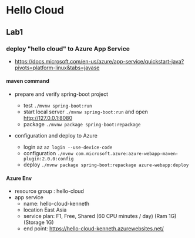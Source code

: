 # Hello Cloud

## Lab1
### deploy "hello cloud" to Azure App Service
  - https://docs.microsoft.com/en-us/azure/app-service/quickstart-java?pivots=platform-linux&tabs=javase
#### maven command
- prepare and verify spring-boot project
  - test 
    `./mvnw spring-boot:run`
  - start local server
    `./mvnw spring-boot:run` and open http://127.0.0.1:8080
  - package
    `./mvnw package spring-boot:repackage`

- configuration and deploy to Azure 
  - login az
    `az login --use-device-code`
  - configuration
    `./mvnw com.microsoft.azure:azure-webapp-maven-plugin:2.0.0:config`
  - deploy
    `./mvnw package spring-boot:repackage azure-webapp:deploy`
#### Azure Env
- resource group : hello-cloud
- app service
  - name: hello-cloud-kenneth
  - location East Asia
  - service plan: F1, Free, Shared (60 CPU minutes / day) (Ram 1G) (Storage 1G)
  - end point: https://hello-cloud-kenneth.azurewebsites.net/
  